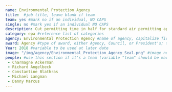 ```yaml
---
name: Environmental Protection Agency
title:  #job title, leave blank if team
team: yes #mark no if an individual, NO CAPS
single: no #mark yes if an individual NO CAPS
description: Cut permitting time in half for standard air permitting applications without sacrificing quality. Their improvements save valuable time and resources for taxpayers and private employers, and continue to protect public health.
category: epa #reference list of categories
agency: Environmental Protection Agency #name of agency, capitalize first letter of each name
award: Agency #type of award, either Agency, Council, or President's; this is case sensitive so make sure to match the options listed exactly. This section generates the format of the card
Year: 2018 #variable to be used at later date
image: "/img/agency/Environmental_Protection_Agency_Seal.png" #image needed for Team award (agency seal) and President's award (headshot); leave empty if and individual Agency award, IMAGE PATH: /img/agency/GSA_Seal.png
people: #use this section if it's a team (variable "team" should be marked "yes" above)
 - Charmagne Ackerman
 - Richard Angelbeck
 - Constantine Blathras
 - Michael Langman
 - Danny Marcus
---
```

